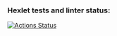 ### Hexlet tests and linter status:
[![Actions Status](https://github.com/YanaKramareva/php-project-lvl3/workflows/hexlet-check/badge.svg)](https://github.com/YanaKramareva/php-project-lvl3/actions)